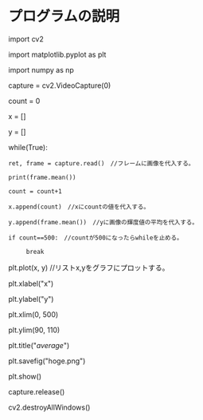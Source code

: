# プログラムの説明

import cv2

import matplotlib.pyplot as plt

import numpy as np

capture = cv2.VideoCapture(0)

count = 0

x = []

y = []

while(True):

    ret, frame = capture.read()　//フレームに画像を代入する。
	
    print(frame.mean())
	
    count = count+1
	
    x.append(count)　//xにcountの値を代入する。
	
    y.append(frame.mean())　//yに画像の輝度値の平均を代入する。
	
    if count==500:　//countが500になったらwhileを止める。
	
         break
		
plt.plot(x, y)  //リストx,yをグラフにプロットする。

plt.xlabel("x") 

plt.ylabel("y") 

plt.xlim(0, 500)

plt.ylim(90, 110)

plt.title("$average$")

plt.savefig("hoge.png")

plt.show()

capture.release()

cv2.destroyAllWindows()
